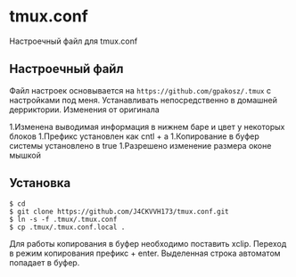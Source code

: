 # tmux.conf

Настроечный файл для tmux.conf

## Настроечный файл

Файл настроек основывается на `https://github.com/gpakosz/.tmux` с настройками под меня. Устанавливать непосредственно в домашней дерриктории.
Изменения от оригинала

1.Изменена выводимая информация в нижнем баре и цвет у некоторых блоков
1.Префикс установлен как cntl + a
1.Копирование в буфер системы установлено в true
1.Разрешено изменение размера оконе мышкой

## Установка
```
$ cd
$ git clone https://github.com/J4CKVVH173/tmux.conf.git
$ ln -s -f .tmux/.tmux.conf
$ cp .tmux/.tmux.conf.local .
```
Для работы копирования в буфер необходимо поставить xclip. Переход в режим копирования префикс + enter. Выделенная строка автоматом попадает в буфер.
